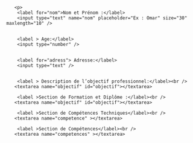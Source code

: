 <html>
	<head>
        <title>CV</title>
    </head>
    <form method="post" action="traitement.php">
	
       <p>
        <label for="nom">Nom et Prénom :</label>
        <input type="text" name="nom" placeholder="Ex : Omar" size="30" maxlength="10" />
       
        
	    <label > Age:</label>
		<input type="number" />
        
    
	    <label for="adress"> Adresse:</label>
		<input type="text" />
         
     
	    <label > Description de l’objectif professionnel:</label><br />
       <textarea name="objectif" id="objectif"></textarea>
   
		<label >Section de Formation et Diplôme :</label><br />
       <textarea name="objectif" id="objectif"></textarea>
    
		<label >Section de Compétences Techniques</label><br />
       <textarea name="competence" ></textarea>
	
	    <label >Section de Compétences</label><br />
       <textarea name="competences" ></textarea>
